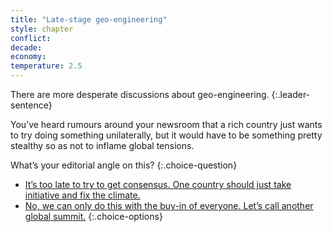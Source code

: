 ```yaml
---
title: "Late-stage geo-engineering"
style: chapter
conflict: 
decade: 
economy: 
temperature: 2.5
---
```


There are more desperate discussions about geo-engineering. 
{:.leader-sentence}

You’ve heard rumours around your newsroom that a rich country just wants to try doing something unilaterally, but it would have to be something pretty stealthy so as not to inflame global tensions.

What’s your editorial angle on this?
{:.choice-question}

- [It’s too late to try to get consensus. One country should just take initiative and fix the climate.](chapter_geo-engineering-fail.html)
- [No, we can only do this with the buy-in of everyone. Let’s call another global summit.](chapter_3-degree-shocks.html)
{:.choice-options}
